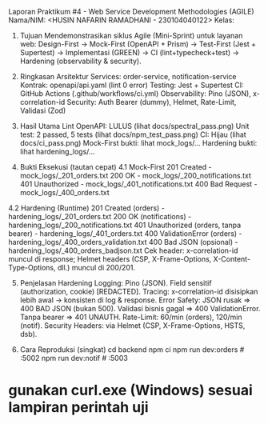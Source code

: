 Laporan Praktikum #4 - Web Service Development Methodologies (AGILE)
Nama/NIM: <HUSIN NAFARIN RAMADHANI - 230104040122> 
Kelas: <TI23B> 

1. Tujuan
Mendemonstrasikan siklus Agile (Mini-Sprint) untuk layanan web: Design-First -> Mock-First (OpenAPI + Prism) -> Test-First (Jest + Supertest) -> Implementasi (GREEN) -> CI (lint+typecheck+test) -> Hardening (observability & security).

2. Ringkasan Arsitektur
Services: order-service, notification-service
Kontrak: openapi/api.yaml (lint 0 error)
Testing: Jest + Supertest
CI: GitHub Actions (.github/workflows/ci.yml)
Observability: Pino (JSON), x-correlation-id
Security: Auth Bearer (dummy), Helmet, Rate-Limit, Validasi (Zod)

3. Hasil Utama
Lint OpenAPI: LULUS (lihat docs/spectral_pass.png)
Unit test: 2 passed, 5 tests (lihat docs/npm_test_pass.png)
CI: Hijau (lihat docs/ci_pass.png)
Mock-First bukti: lihat mock_logs/...
Hardening bukti: lihat hardening_logs/...

4. Bukti Eksekusi (tautan cepat)
4.1 Mock-First
201 Created - mock_logs/<ts>_201_orders.txt
200 OK - mock_logs/<ts>_200_notifications.txt
401 Unauthorized - mock_logs/<ts>_401_notifications.txt
400 Bad Request - mock_logs/<ts>_400_orders.txt

4.2 Hardening (Runtime)
201 Created (orders) - hardening_logs/<ts>_201_orders.txt
200 OK (notifications) - hardening_logs/<ts>_200_notifications.txt
401 Unauthorized (orders, tanpa bearer) - hardening_logs/<ts>_401_orders.txt
400 ValidationError (orders) - hardening_logs/<ts>_400_orders_validation.txt
400 Bad JSON (opsional) - hardening_logs/<ts>_400_orders_badjson.txt
Cek header: x-correlation-id muncul di response; Helmet headers (CSP, X-Frame-Options, X-Content-Type-Options, dll.) muncul di 200/201.

5. Penjelasan Hardening
Logging: Pino (JSON). Field sensitif (authorization, cookie) [REDACTED].
Tracing: x-correlation-id disisipkan lebih awal -> konsisten di log & response.
Error Safety:
JSON rusak => 400 BAD JSON (bukan 500).
Validasi bisnis gagal => 400 ValidationError.
Tanpa bearer => 401 UNAUTH.
Rate-Limit: 60/min (orders), 120/min (notif).
Security Headers: via Helmet (CSP, X-Frame-Options, HSTS, dsb).

6. Cara Reproduksi (singkat)
cd backend
npm ci
npm run dev:orders    # :5002
npm run dev:notif     # :5003
# gunakan curl.exe (Windows) sesuai lampiran perintah uji
